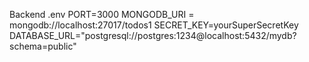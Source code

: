Backend .env
PORT=3000
MONGODB_URI = mongodb://localhost:27017/todos1
SECRET_KEY=yourSuperSecretKey
DATABASE_URL="postgresql://postgres:1234@localhost:5432/mydb?schema=public"

